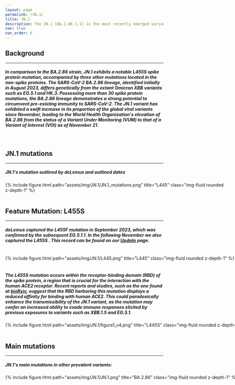 ```yaml
---
layout: page
permalink: /JN.1/
title: JN.1
description: The JN.1 (BA.2.86.1.1) is the most recently emerged variant of SARS-CoV-2 that descended from the BA.2.86 lineage.
nav: true
nav_order: 6
---
```


<h2 style="text-align: left;"><strong>Background</strong></h2>
<hr>
<h5>In comparison to the BA.2.86 strain, JN.1 exhibits a notable <strong> L455S </strong> spike protein mutation, accompanied by three other mutations located in the non-spike proteins. The SARS-CoV-2 BA.2.86 lineage, identified initially in August 2023, differs genetically from the extant Omicron XBB variants such as EG.5.1 and HK.3. Possessing more than 30 spike protein mutations, the BA.2.86 lineage demonstrates a strong potential to circumvent pre-existing immunity to SARS-CoV-2. The JN.1 variant has exhibited a swift increase in its proportion of the global viral variants since November, leading to the World Health Organization's elevation of BA.2.86 from the status of a Variant Under Monitoring (VUM) to that of a <strong> Variant of Interest (VOI)</strong>  as of November 21. </h5>
<br>

<h2 style="text-align: left;"><strong>JN.1 mutations</strong></h2>
<hr>
<h5>JN.1's mutation outlined by deLemus and outlined dates</h5>
<div style="width: 700px; margin: auto;">
    {% include figure.html path="assets/img/JN.1/JN.1_mutations.png" title="L445" class="img-fluid rounded z-depth-1" %}
</div>
<br>


<h2 style="text-align: left;"><strong>Feature Mutation: L455S</strong></h2>
<hr>
<h5>deLemus captured the <strong> L455F </strong> mutation in September 2023, which was confirmed by the subsequent EG.5.1.1. In the following November we also captured the <strong> L455S </strong>. This record can be found on our <a href="{{ '/Updates/' | relative_url }}">Update</a> page.</h5>
<br>
<div style="width: 1000px; margin: auto;">
    {% include figure.html path="assets/img/JN.1/L445.png" title="L445" class="img-fluid rounded z-depth-1" %}
</div>

<br>
<h5>The L455S mutation occurs within the receptor-binding domain (RBD) of the spike protein, a region that is crucial for the interaction with the human ACE2 receptor. Recent reports and studies, such as the one found at <a href='https://www.biorxiv.org/content/10.1101/2023.12.08.570782v1'>bioRxiv</a>, suggest that the RBD harboring this mutation displays a reduced affinity for binding with human ACE2. This could paradoxically enhance the transmissibility of the JN.1 variant, as the mutation may confer an increased ability to evade immune responses elicited by previous exposures to variants such as XBB.1.5 and EG.5.1.</h5>
<div style="width: 800px; margin: auto;">
{% include figure.html path="assets/img/JN.1/figure1_v4.png" title="L445S" class="img-fluid rounded z-depth-1" %}
</div>
<br>

<h2 style="text-align: left;"><strong>Main mutations</strong></h2>
<hr>
<h5>JN.1's main mutations in other prevalent variants:</h5>
<div style="width: 1000px; margin: auto;">
{% include figure.html path="assets/img/JN.1/JN.1.png" title="BA.2.86" class="img-fluid rounded z-depth-1" %}
</div>
<br>
